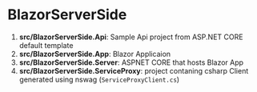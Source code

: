 # BlazorServerSide

1. **src/BlazorServerSide.Api**: Sample Api project from ASP.NET CORE default template  
2. **src/BlazorServerSide.App**: Blazor Applicaion 
3. **src/BlazorServerSide.Server**: ASPNET CORE that hosts Blazor App
4. **src/BlazorServerSide.ServiceProxy**: project contaning csharp Client generated using nswag (`ServiceProxyClient.cs`)
